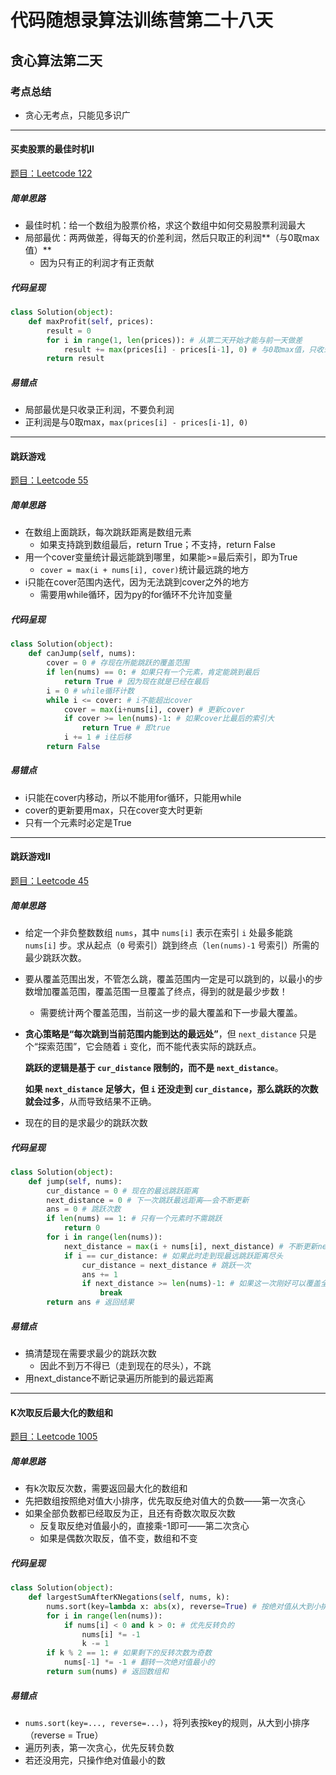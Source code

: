 # 代码随想录算法训练营第二十八天

## 贪心算法第二天

### 考点总结

- 贪心无考点，只能见多识广

---

#### 买卖股票的最佳时机Ⅱ

[题目：Leetcode 122](https://leetcode.com/problems/best-time-to-buy-and-sell-stock-ii)

##### 简单思路

- 最佳时机：给一个数组为股票价格，求这个数组中如何交易股票利润最大
- 局部最优：两两做差，得每天的价差利润，然后只取正的利润**（与0取max值）**
  - 因为只有正的利润才有正贡献

##### 代码呈现

```python
class Solution(object):
    def maxProfit(self, prices):
        result = 0
        for i in range(1, len(prices)): # 从第二天开始才能与前一天做差
            result += max(prices[i] - prices[i-1], 0) # 与0取max值，只收录正利润
        return result
```

##### 易错点

- 局部最优是只收录正利润，不要负利润
- 正利润是与0取max，`max(prices[i] - prices[i-1], 0)`

---

#### 跳跃游戏

[题目：Leetcode 55](https://leetcode.com/problems/jump-game)

##### 简单思路

- 在数组上面跳跃，每次跳跃距离是数组元素
  - 如果支持跳到数组最后，return True；不支持，return False
- 用一个cover变量统计最远能跳到哪里，如果能>=最后索引，即为True
  - `cover = max(i + nums[i], cover)`统计最远跳的地方
- i只能在cover范围内迭代，因为无法跳到cover之外的地方
  - 需要用while循环，因为py的for循环不允许加变量

##### 代码呈现

```python
class Solution(object):
    def canJump(self, nums):
        cover = 0 # 存现在所能跳跃的覆盖范围
        if len(nums) == 0: # 如果只有一个元素，肯定能跳到最后
            return True # 因为现在就是已经在最后
        i = 0 # while循环计数
        while i <= cover: # i不能超出cover
            cover = max(i+nums[i], cover) # 更新cover
            if cover >= len(nums)-1: # 如果cover比最后的索引大
                return True # 即true
            i += 1 # i往后移
        return False
```

##### 易错点

- i只能在cover内移动，所以不能用for循环，只能用while
- cover的更新要用max，只在cover变大时更新
- 只有一个元素时必定是True

---

#### 跳跃游戏Ⅱ

[题目：Leetcode 45](https://leetcode.com/problems/jump-game-ii)

##### 简单思路

- 给定一个非负整数数组 `nums`，其中 `nums[i]` 表示在索引 `i` 处最多能跳 `nums[i]` 步。求从起点（`0` 号索引）跳到终点（`len(nums)-1` 号索引）所需的最少跳跃次数。

- 要从覆盖范围出发，不管怎么跳，覆盖范围内一定是可以跳到的，以最小的步数增加覆盖范围，覆盖范围一旦覆盖了终点，得到的就是最少步数！

  - 需要统计两个覆盖范围，当前这一步的最大覆盖和下一步最大覆盖。

- **贪心策略是“每次跳到当前范围内能到达的最远处”**，但 `next_distance` 只是个“探索范围”，它会随着 `i` 变化，而不能代表实际的跳跃点。

  **跳跃的逻辑是基于 `cur_distance` 限制的，而不是 `next_distance`**。

  **如果 `next_distance` 足够大，但 `i` 还没走到 `cur_distance`，那么跳跃的次数就会过多**，从而导致结果不正确。

- 现在的目的是求最少的跳跃次数

##### 代码呈现

```python
class Solution(object):
    def jump(self, nums):
        cur_distance = 0 # 现在的最远跳跃距离
        next_distance = 0 # 下一次跳跃最远距离——会不断更新
        ans = 0 # 跳跃次数
        if len(nums) == 1: # 只有一个元素时不需跳跃
            return 0
        for i in range(len(nums)):
            next_distance = max(i + nums[i], next_distance) # 不断更新next_distance
            if i == cur_distance: # 如果此时走到现最远跳跃距离尽头
                cur_distance = next_distance # 跳跃一次
                ans += 1
                if next_distance >= len(nums)-1: # 如果这一次刚好可以覆盖全程
                    break 
        return ans # 返回结果
```

##### 易错点

- 搞清楚现在需要求最少的跳跃次数
  - 因此不到万不得已（走到现在的尽头），不跳
- 用next_distance不断记录遍历所能到的最远距离

---

#### K次取反后最大化的数组和

[题目：Leetcode 1005](https://leetcode.com/problems/maximize-sum-of-array-after-k-negations)

##### 简单思路

- 有k次取反次数，需要返回最大化的数组和
- 先把数组按照绝对值大小排序，优先取反绝对值大的负数——第一次贪心
- 如果全部负数都已经取反为正，且还有奇数次取反次数
  - 反复取反绝对值最小的，直接乘-1即可——第二次贪心
  - 如果是偶数次取反，值不变，数组和不变

##### 代码呈现

```python
class Solution(object):
    def largestSumAfterKNegations(self, nums, k):
        nums.sort(key=lambda x: abs(x), reverse=True) # 按绝对值从大到小排序
        for i in range(len(nums)):
            if nums[i] < 0 and k > 0: # 优先反转负的
                nums[i] *= -1
                k -= 1
        if k % 2 == 1: # 如果剩下的反转次数为奇数
            nums[-1] *= -1 # 翻转一次绝对值最小的
        return sum(nums) # 返回数组和
```

##### 易错点

- `nums.sort(key=..., reverse=...)`，将列表按key的规则，从大到小排序（reverse = True）
- 遍历列表，第一次贪心，优先反转负数
- 若还没用完，只操作绝对值最小的数



